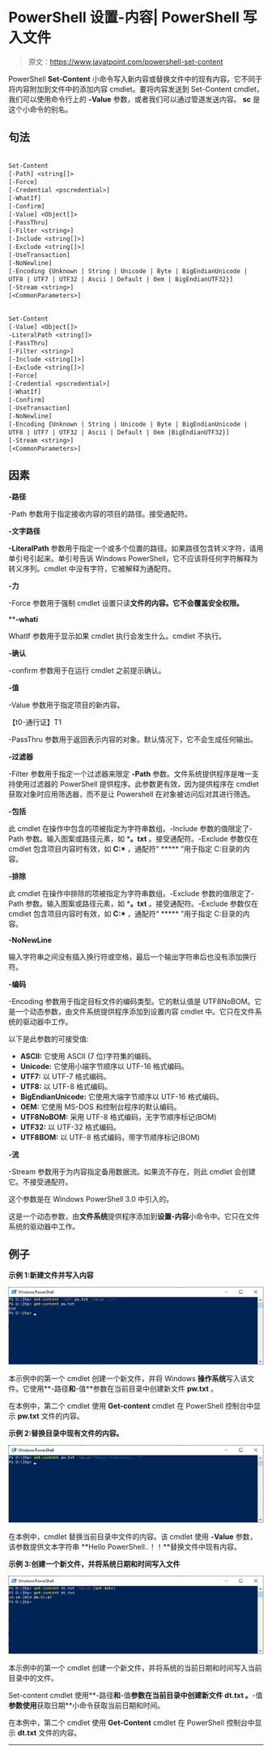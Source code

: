 # PowerShell 设置-内容| PowerShell 写入文件

> 原文：<https://www.javatpoint.com/powershell-set-content>

PowerShell **Set-Content** 小命令写入新内容或替换文件中的现有内容。它不同于将内容附加到文件中的添加内容 cmdlet。要将内容发送到 Set-Content cmdlet，我们可以使用命令行上的 **-Value** 参数，或者我们可以通过管道发送内容。 **sc** 是这个小命令的别名。

## 句法

```

Set-Content 
[-Path] <string[]>
[-Force] 
[-Credential <pscredential>] 
[-WhatIf] 
[-Confirm]
[-Value] <Object[]> 
[-PassThru] 
[-Filter <string>] 
[-Include <string[]>] 
[-Exclude <string[]>] 
[-UseTransaction] 
[-NoNewline] 
[-Encoding {Unknown | String | Unicode | Byte | BigEndianUnicode | UTF8 | UTF7 | UTF32 | Ascii | Default | Oem | BigEndianUTF32}] 
[-Stream <string>]  
[<CommonParameters>]

```

```

Set-Content 
[-Value] <Object[]>
-LiteralPath <string[]> 
[-PassThru] 
[-Filter <string>] 
[-Include <string[]>]
[-Exclude <string[]>] 
[-Force] 
[-Credential <pscredential>] 
[-WhatIf] 
[-Confirm] 
[-UseTransaction] 
[-NoNewline] 
[-Encoding {Unknown | String | Unicode | Byte | BigEndianUnicode | UTF8 | UTF7 | UTF32 | Ascii | Default | Oem |BigEndianUTF32}]
[-Stream <string>]  
[<CommonParameters>]

```

## 因素

**-路径**

-Path 参数用于指定接收内容的项目的路径。接受通配符。

**-文字路径**

**-LiteralPath** 参数用于指定一个或多个位置的路径。如果路径包含转义字符，请用单引号引起来。单引号告诉 Windows PowerShell，它不应该将任何字符解释为转义序列。cmdlet 中没有字符，它被解释为通配符。

**-力**

-Force 参数用于强制 cmdlet 设置只读**文件的内容。它不会覆盖安全权限。**

 ****-whati**

WhatIf 参数用于显示如果 cmdlet 执行会发生什么。cmdlet 不执行。

**-确认**

-confirm 参数用于在运行 cmdlet 之前提示确认。

**-值**

-Value 参数用于指定项目的新内容。

【t0-通行证】T1

-PassThru 参数用于返回表示内容的对象。默认情况下，它不会生成任何输出。

**-过滤器**

-Filter 参数用于指定一个过滤器来限定 **-Path** 参数。文件系统提供程序是唯一支持使用过滤器的 PowerShell 提供程序。此参数更有效，因为提供程序在 cmdlet 获取对象时应用筛选器，而不是让 Powershell 在对象被访问后对其进行筛选。

**-包括**

此 cmdlet 在操作中包含的项被指定为字符串数组。-Include 参数的值限定了-Path 参数。输入图案或路径元素，如 ***。txt** 。接受通配符。-Exclude 参数仅在 cmdlet 包含项目内容时有效，如 **C:\*** ，通配符“ ***** ”用于指定 C:目录的内容。

**-排除**

此 cmdlet 在操作中排除的项被指定为字符串数组。-Exclude 参数的值限定了-Path 参数。输入图案或路径元素，如 ***。txt** 。接受通配符。-Exclude 参数仅在 cmdlet 包含项目内容时有效，如 **C:\*** ，通配符“ ***** ”用于指定 C:目录的内容。

**-NoNewLine**

输入字符串之间没有插入换行符或空格，最后一个输出字符串后也没有添加换行符。

**-编码**

-Encoding 参数用于指定目标文件的编码类型。它的默认值是 UTF8NoBOM。它是一个动态参数，由文件系统提供程序添加到设置内容 cmdlet 中。它只在文件系统的驱动器中工作。

以下是此参数的可接受值:

*   **ASCII:** 它使用 ASCII (7 位)字符集的编码。
*   **Unicode:** 它使用小端字节顺序以 UTF-16 格式编码。
*   **UTF7:** 以 UTF-7 格式编码。
*   **UTF8:** 以 UTF-8 格式编码。
*   **BigEndianUnicode:** 它使用大端字节顺序以 UTF-16 格式编码。
*   **OEM:** 它使用 MS-DOS 和控制台程序的默认编码。
*   **UTF8NoBOM:** 采用 UTF-8 格式编码，无字节顺序标记(BOM)
*   **UTF32:** 以 UTF-32 格式编码。
*   **UTF8BOM:** 以 UTF-8 格式编码，带字节顺序标记(BOM)

**-流**

-Stream 参数用于为内容指定备用数据流。如果流不存在，则此 cmdlet 会创建它。不接受通配符。

这个参数是在 Windows PowerShell 3.0 中引入的。

这是一个动态参数，由**文件系统**提供程序添加到**设置-内容**小命令中。它只在文件系统的驱动器中工作。

## 例子

**示例 1:新建文件并写入内容**

![PowerShell Set-Content](img/97ac3bb474a8b95683099b1ee94990b9.png)

本示例中的第一个 cmdlet 创建一个新文件，并将 Windows **操作系统**写入该文件。它使用**-路径**和**-值**参数在当前目录中创建新文件 **pw.txt** 。

在本例中，第二个 cmdlet 使用 **Get-content** cmdlet 在 PowerShell 控制台中显示 **pw.txt** 文件的内容。

**示例 2:替换目录中现有文件的内容。**

![PowerShell Set-Content](img/8e7605ec2c9e53a08ef04340b23a27c7.png)

在本例中，cmdlet 替换当前目录中文件的内容。该 cmdlet 使用 **-Value** 参数，该参数提供文本字符串 **Hello PowerShell..！！**替换文件中现有内容。

**示例 3:创建一个新文件，并将系统日期和时间写入文件**

![PowerShell Set-Content](img/518dbf5efa23e6087a616d8396bc1b63.png)

本示例中的第一个 cmdlet 创建一个新文件，并将系统的当前日期和时间写入当前目录中的文件。

Set-content cmdlet 使用**-路径**和**-值**参数在当前目录中创建新文件 **dt.txt** 。**-值**参数使用**获取日期**小命令获取当前日期和时间。

在本例中，第二个 cmdlet 使用 **Get-Content** cmdlet 在 PowerShell 控制台中显示 **dt.txt** 文件的内容。

* * ***